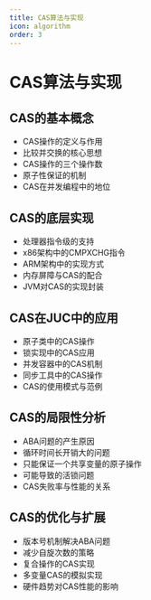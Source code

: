 ```yaml
---
title: CAS算法与实现
icon: algorithm
order: 3
---
```


# CAS算法与实现

## CAS的基本概念

- CAS操作的定义与作用
- 比较并交换的核心思想
- CAS操作的三个操作数
- 原子性保证的机制
- CAS在并发编程中的地位

## CAS的底层实现

- 处理器指令级的支持
- x86架构中的CMPXCHG指令
- ARM架构中的实现方式
- 内存屏障与CAS的配合
- JVM对CAS的实现封装

## CAS在JUC中的应用

- 原子类中的CAS操作
- 锁实现中的CAS应用
- 并发容器中的CAS机制
- 同步工具中的CAS操作
- CAS的使用模式与范例

## CAS的局限性分析

- ABA问题的产生原因
- 循环时间长开销大的问题
- 只能保证一个共享变量的原子操作
- 可能导致的活锁问题
- CAS失败率与性能的关系

## CAS的优化与扩展

- 版本号机制解决ABA问题
- 减少自旋次数的策略
- 复合操作的CAS实现
- 多变量CAS的模拟实现
- 硬件趋势对CAS性能的影响
